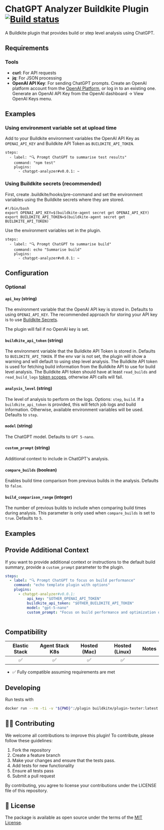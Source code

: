 # ChatGPT Analyzer Buildkite Plugin [![Build status](https://badge.buildkite.com/d371f30665401423d3a035ffbb760dbf7c5ac1feb3467b7730.svg)](https://buildkite.com/buildkite/plugins-chatgpt-analyzer-plugin)

A Buildkite plugin that provides build or step level analysis using ChatGPT.  

## Requirements

### Tools
- **curl**: For API requests
- **jq**: For JSON processing
- **OpenAI API Key**: For sending ChatGPT prompts. Create an OpenAI platform account from the [OpenAI Platform](http://platform.openai.com/login), or log in to an existing one. Generate an OpenAI API Key from the OpenAI dashboard → View OpenAI Keys menu. 
     
 
## Examples

### Using environment variable set at upload time 

Add to your Buildkite environment variables the OpenAI API Key as `OPENAI_API_KEY` and Buildkite API Token as `BUILDKITE_API_TOKEN`. 

```
steps:
  - label: "🔍 Prompt ChatGPT to summarise test results"
    command: "npm test"
    plugins:
      - chatgpt-analyzer#v0.0.1: ~
```

### Using Buildkite secrets (recommended)

First, create .buildkite/hooks/pre-command and set the environment variables using the Buildkite secrets where they are stored. 

```
#!/bin/bash
export OPENAI_API_KEY=$(buildkite-agent secret get OPENAI_API_KEY) 
export BUILDKITE_API_TOKEN=$(buildkite-agent secret get BUILDKITE_API_TOKEN)    
```

Use the environment variables set in the plugin.

```
steps:
  - label: "🔍 Prompt ChatGPT to summarise build"
    command: echo "Summarise build"
    plugins:
      - chatgpt-analyzer#v0.0.1: ~
```


## Configuration


### Optional

#### `api_key` (string)

The environment variable that the OpenAI API key is stored in. Defaults to using `OPENAI_API_KEY`. The recommended approach for storing your API key is to use [Buildkite Secrets](https://buildkite.com/docs/pipelines/security/secrets/buildkite-secrets).

The plugin will fail if no OpenAI key is set. 

#### `buildkite_api_token` (string)

The environment variable that the Buildkite API Token is stored in. Defaults to `BUILDKITE_API_TOKEN`. If the env var is not set, the plugin will show a warning and will default to using step level analysis. The Buildkite API token is used for fetching build information from the Buildkite API to use for build level analysis. The Buildkite API token should have at least `read_builds` and `read_build_logs` [token scopes](https://buildkite.com/docs/apis/managing-api-tokens#token-scopes), otherwise API calls will fail. 

#### `analysis_level` (string)

The level of analysis to perform on the logs. Options: `step`, `build`. If a `buildkite_api_token` is provided, this will fetch job logs and build information. Otherwise, available environment variables will be used.  Defaults to `step`.

#### `model` (string)

The ChatGPT model. Defaults to `GPT 5-nano`.

#### `custom_prompt` (string)

Additional context to include in ChatGPT's analysis.   

#### `compare_builds` (boolean)

Enables build time comparison from previous builds in the analysis. Defaults to `false`.

#### `build_comparison_range` (integer)

The number of previous builds to include when comparing build times during analysis. This parameter is only used when `compare_builds` is set to `true`. Defaults to `5`.

## Examples

## Provide Additional Context  

If you want to provide additional context or instructions to the default build summary, provide a `custom_prompt` parameter to the plugin. 

```yaml
steps:
  - label: "🔍 Prompt ChatGPT to focus on build performance"
    command: "echo template plugin with options"
    plugins:
      - chatgpt-analyzer#v0.0.1:
          api_key: "$OTHER_OPENAI_API_TOKEN"
          buildkite_api_token: "$OTHER_BUILDKITE_API_TOKEN"
          model: "gpt-5-nano"
          custom_prompt: "Focus on build performance and optimization opportunities"
        
```

## Compatibility

| Elastic Stack | Agent Stack K8s | Hosted (Mac) | Hosted (Linux) | Notes |
| :-----------: | :-------------: | :----------: | :------------: | :---- |
| ✅ | ✅ | ✅ | ✅ |   |

- ✅ Fully compatible assuming requirements are met

## Developing

Run tests with

```bash
docker run --rm -ti -v "${PWD}":/plugin buildkite/plugin-tester:latest
```

## 👩‍💻 Contributing

We welcome all contributions to improve this plugin! To contribute, please follow these guidelines:

1. Fork the repository
2. Create a feature branch
3. Make your changes and ensure that the tests pass.
4. Add tests for new functionality
5. Ensure all tests pass
6. Submit a pull request

By contributing, you agree to license your contributions under the LICENSE file of this repository.

## 📜 License

The package is available as open source under the terms of the [MIT License](https://opensource.org/licenses/MIT).
